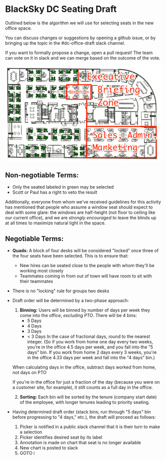 # BlackSky DC Seating Draft
Outlined below is the algorithm we will use for selecting seats in the new office space.

You can discuss changes or suggestions by opening a github issue, or by bringing up the topic in the #dc-office-draft slack channel.

If you want to formally propose a change, open a pull request! The team can vote on it in slack and we can merge based on the outcome of the vote.

![Labeled floorplan](./labeled_seats.png)

## Non-negotiable Terms:

+ Only the seated labeled in green may be selected
+ Scott or Paul has a right to veto the result

Additionally, everyone from whom we've received guidelines for this activity has mentioned that
people who assume a window seat should expect to deal with some glare:
the windows are half-height (not floor to ceiling like our current
office), and we are *strongly encouraged* to leave the blinds up at all times to
maximize natural light in the space.

## Negotiable Terms:

+ **Quads:** A block of four desks will be considered "locked" once three of the
  four seats have been selected. This is to ensure that:
  - New hires can be seated close to the people with whom they'll be working most closely
  - Teammates coming in from out of town will have room to sit with their teammates

+ There is no "locking" rule for groups two desks

+ Draft order will be determined by a two-phase approach:
  1. **Binning:** Users will be binned by number of days per week they come into the
     office, *excluding PTO*. There will be 4 bins:
      + 5 Days
      + 4 Days
      + 3 Days
      + < 3 Days
    In the case of fractional days, round to the nearest integer.  (So if you work from home one day
    every two weeks, you're in the office 4.5 days per week, and you fall into
    the "5 days" bin.  If you work from home 2 days every 3 weeks, you're in the
    office 4.33 days per week and fall into the "4 days" bin.)

    When calculating days in the office, subtract days worked from home, not
    days on PTO

    If you're in the office for just a fraction of the day (because you were on
    a customer site, for example), it still counts as a full day in the office.

  2. **Sorting:** Each bin will be sorted by the tenure (company start date) of the employee,
     with longer tenures leading to priority seating.

+ Having determined draft order (stack bins; run through "5 days" bin before
  progressing to "4 days," etc.), the draft will proceed as follows:
  1. Picker is notified in a public slack channel that it is their turn to
     make a selection
  2. Picker identifies desired seat by its label
  3. Annotation is made on chart that seat is no longer available
  4. New chart is posted to slack
  5. GOTO i
